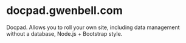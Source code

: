 docpad.gwenbell.com
===================

Docpad. Allows you to roll your own site, including data management without a database, Node.js + Bootstrap style.
